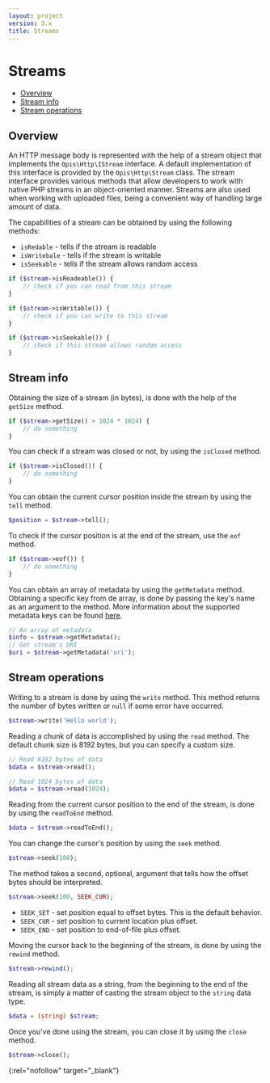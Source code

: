 ```yaml
---
layout: project
version: 3.x
title: Streams
---
```

# Streams

* [Overview](#overview)
* [Stream info](#stream-info)
* [Stream operations](#stream-operations)

## Overview

An HTTP message body is represented with the help of a stream object that implements the `Opis\Http\IStream` interface.
A default implementation of this interface is provided by the `Opis\Http\Stream` class.
The stream interface provides various methods that allow developers to work with native PHP streams 
in an object-oriented manner. Streams are also used when working with uploaded files, being a convenient way of handling
large amount of data.

The capabilities of a stream can be obtained by using the following methods:

* `isRedable` - tells if the stream is readable
* `isWritebale` - tells if the stream is writable
* `isSeekable` - tells if the stream allows random access

```php
if ($stream->isReadeable()) {
    // check if you can read from this stream
}

if ($stream->isWritable()) {
    // check if you can write to this stream
}

if ($stream->isSeekable()) {
    // check if this stream allows random access
}
```

## Stream info

Obtaining the size of a stream (in bytes), is done with the help of the `getSize` method.

```php
if ($stream->getSize() > 1024 * 1024) {
    // do something
}
``` 

You can check if a stream was closed or not, by using the `isClosed` method.

```php
if ($stream->isClosed()) {
    // do something
}
```

You can obtain the current cursor position inside the stream by using the `tell` method.

```php
$position = $stream->tell();
```

To check if the cursor position is at the end of the stream, use the `eof` method.

```php
if ($stream->eof()) {
    // do something
}
``` 

You can obtain an array of metadata by using the `getMetadata` method. Obtaining a specific key from de array,
is done by passing the key's name as an argument to the method. 
More information about the supported metadata keys can be found [here][0].

```php
// An array of metadata
$info = $stream->getMetadata();
// Get stream's URI
$uri = $stream->getMetadata('uri');
```

## Stream operations

Writing to a stream is done by using the `write` method. This method returns the number of bytes written or `null` if
some error have occurred.

```php
$stream->write('Hello world');
``` 

Reading a chunk of data is accomplished by using the `read` method. 
The default chunk size is 8192 bytes, but you can specify a custom size.

```php
// Read 8192 bytes of data
$data = $stream->read();

// Read 1024 bytes of data
$data = $stream->read(1024);
```

Reading from the current cursor position to the end of the stream, is done by using the `readToEnd` method.

```php
$data = $stream->readToEnd();
```

You can change the cursor's position by using the `seek` method. 

```php
$stream->seek(100);
```

The method takes a second, optional, argument that tells how the offset bytes should be interpreted. 

```php
$stream->seek(100, SEEK_CUR);
```

* `SEEK_SET` - set position equal to offset bytes. This is the default behavior.
* `SEEK_CUR` - set position to current location plus offset.
* `SEEK_END` - set position to end-of-file plus offset.

Moving the cursor back to the beginning of the stream, is done by using the `rewind` method.

```php
$stream->rewind();
```

Reading all stream data as a string, from the beginning to the end of the stream, is simply a matter of 
casting the stream object to the `string` data type.

```php
$data = (string) $stream;
```

Once you've done using the stream, you can close it by using the `close` method.

```php
$stream->close();
```

[0]: http://php.net/manual/ro/function.stream-get-meta-data.php "Stream metadata"
{:rel="nofollow" target="_blank"}